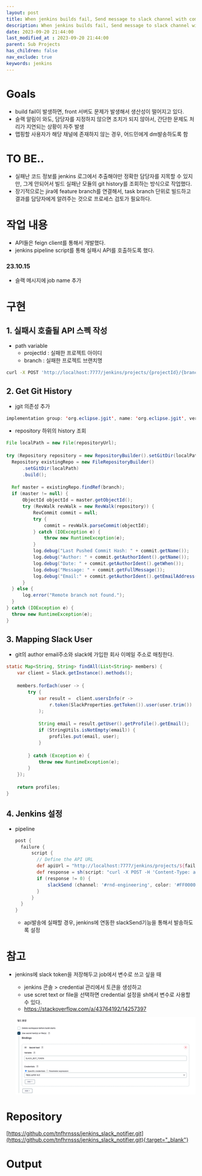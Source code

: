 ```yaml
---
layout: post
title: When jenkins builds fail, Send message to slack channel with commit author mention
description: When jenkins builds fail, Send message to slack channel with commit author mention
date: 2023-09-20 21:44:00
last_modified_at : 2023-09-20 21:44:00
parent: Sub Projects
has_children: false
nav_exclude: true
keywords: jenkins
---
```


# Goals

- build fail이 발생하면, front 서버도 문제가 발생해서 생산성이 떨어지고 있다.
- 슬랙 알림이 와도, 담당자를 지정하지 않으면 조치가 되지 않아서, 간단한 문제도 처리가 지연되는 상황이 자주 발생
- 맵핑할 사용자가 해당 채널에 존재하지 않는 경우, 어드민에게 dm발송하도록 함

# TO BE..

- 실패난 코드 정보를 jenkins 로그에서 추출해야만 정확한 담당자를 지목할 수 있지만, 그게 안되어서 빌드 실패난 모듈의 git history를 조회하는 방식으로 작업했다.
- 장기적으로는 jira에 feature branch를 연결해서, task branch 단위로 빌드하고 결과를 담당자에게 알려주는 것으로 프로세스 검토가 필요하다.

# 작업 내용
- API들은 feign client를 통해서 개발했다.
- jenkins pipeline script를 통해 실패시 API를 호출하도록 했다.

### 23.10.15
- 슬랙 메시지에 job name 추가

# 구현

## 1. 실패시 호출될 API 스펙 작성

- path variable
    - projectId : 실패한 프로젝트 아이디
    - branch : 실패한 프로젝트 브랜치명

```bash
curl -X POST 'http://localhost:7777/jenkins/projects/{projectId}/{branch}/alarm'
```

## 2. Get Git History

- jgit 의존성 추가

```java
implementation group: 'org.eclipse.jgit', name: 'org.eclipse.jgit', version: '6.7.0.202309050840-r'
```

- repository 하위의 history 조회

```java
File localPath = new File(repositoryUrl);

try (Repository repository = new RepositoryBuilder().setGitDir(localPath).build()) {
  Repository existingRepo = new FileRepositoryBuilder()
      .setGitDir(localPath)
      .build();

  Ref master = existingRepo.findRef(branch);
  if (master != null) {
      ObjectId objectId = master.getObjectId();
      try (RevWalk revWalk = new RevWalk(repository)) {
          RevCommit commit = null;
          try {
              commit = revWalk.parseCommit(objectId);
          } catch (IOException e) {
              throw new RuntimeException(e);
          }
          log.debug("Last Pushed Commit Hash: " + commit.getName());
          log.debug("Author: " + commit.getAuthorIdent().getName());
          log.debug("Date: " + commit.getAuthorIdent().getWhen());
          log.debug("Message: " + commit.getFullMessage());
          log.debug("Email:" + commit.getAuthorIdent().getEmailAddress());
      }
  } else {
      log.error("Remote branch not found.");
  }
} catch (IOException e) {
  throw new RuntimeException(e);
}
```

## 3. Mapping Slack User

- git의 author email주소와 slack에 가입한 회사 이메일 주소로 매칭한다.

```java
static Map<String, String> findAll(List<String> members) {
    var client = Slack.getInstance().methods();

    members.forEach(user -> {
        try {
            var result =  client.usersInfo(r ->
                r.token(SlackProperties.getToken()).user(user.trim())
            );

            String email = result.getUser().getProfile().getEmail();
            if (StringUtils.isNotEmpty(email)) {
                profiles.put(email, user);
            }

        } catch (Exception e) {
            throw new RuntimeException(e);
        }
    });

    return profiles;
}
```

## 4. Jenkins 설정

- pipeline
    
    ```groovy
    post {
      failure {
          script {
            // Define the API URL
            def apiUrl = "http://localhost:7777/jenkins/projects/${failRepo}_${failBranch}/${failBranch}/alarm"
            def response = sh(script: "curl -X POST -H 'Content-Type: application/json' -d '' '${apiUrl}'", returnStatus: true)
            if (response != 0) {
                slackSend (channel: '#rnd-engineering', color: '#FF0000', message: "<${BUILD_URL}|${JOB_NAME}>\n일일 빌드 실패: group/project/branch - ${currentRepo}")
            }
          }
      }
    }
    ```
    
    - api발송에 실패할 경우, jenkins에 연동한 slackSend기능을 통해서 발송하도록 설정


# 참고

- jenkins에 slack token을 저장해두고 job에서 변수로 쓰고 싶을 때
  * jenkins 콘솔 > credential 관리에서 토큰을 생성하고 
  * use scret text or file을 선택하면 credential 설정을 sh에서 변수로 사용할 수 있다.
  * https://stackoverflow.com/a/43764192/14257397

  ![jenkins_config.png](./img/jenkins_config.png)

# Repository

[https://github.com/tnfhrnsss/jenkins_slack_notifier.git](https://github.com/tnfhrnsss/jenkins_slack_notifier.git){:target="_blank"}

# Output